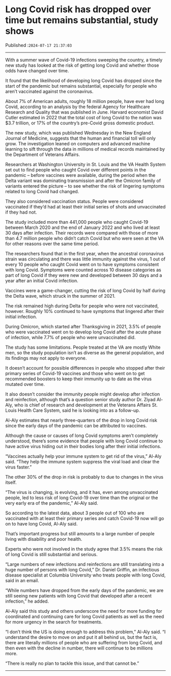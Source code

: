 # Long Covid risk has dropped over time but remains substantial, study shows

Published :`2024-07-17 21:37:03`

---

With a summer wave of Covid-19 infections sweeping the country, a timely new study has looked at the risk of getting long Covid and whether those odds have changed over time.

It found that the likelihood of developing long Covid has dropped since the start of the pandemic but remains substantial, especially for people who aren’t vaccinated against the coronavirus.

About 7% of American adults, roughly 18 million people, have ever had long Covid, according to an analysis by the federal Agency for Healthcare Research and Quality that was published in June. Harvard economist David Cutler estimated in 2022 that the total cost of long Covid to the nation was $3.7 trillion, or 17% of the country’s pre-Covid gross domestic product.

The new study, which was published Wednesday in the New England Journal of Medicine, suggests that the human and financial toll will only grow. The investigation leaned on computers and advanced machine learning to sift through the data in millions of medical records maintained by the Department of Veterans Affairs.

Researchers at Washington University in St. Louis and the VA Health System set out to find people who caught Covid over different points in the pandemic – before vaccines were available, during the period when the Delta variant was dominating transmission and after the Omicron family of variants entered the picture – to see whether the risk of lingering symptoms related to long Covid had changed.

They also considered vaccination status. People were considered vaccinated if they’d had at least their initial series of shots and unvaccinated if they had not.

The study included more than 441,000 people who caught Covid-19 between March 2020 and the end of January 2022 and who lived at least 30 days after infection. Their records were compared with those of more than 4.7 million people who didn’t catch Covid but who were seen at the VA for other reasons over the same time period.

The researchers found that in the first year, when the ancestral coronavirus strain was circulating and there was little immunity against the virus, 1 out of every 10 people who caught Covid went on to have symptoms consistent with long Covid. Symptoms were counted across 10 disease categories as part of long Covid if they were new and developed between 30 days and a year after an initial Covid infection.

Vaccines were a game-changer, cutting the risk of long Covid by half during the Delta wave, which struck in the summer of 2021.

The risk remained high during Delta for people who were not vaccinated, however. Roughly 10% continued to have symptoms that lingered after their initial infection.

During Omicron, which started after Thanksgiving in 2021, 3.5% of people who were vaccinated went on to develop long Covid after the acute phase of infection, while 7.7% of people who were unvaccinated did.

The study has some limitations. People treated at the VA are mostly White men, so the study population isn’t as diverse as the general population, and its findings may not apply to everyone.

It doesn’t account for possible differences in people who stopped after their primary series of Covid-19 vaccines and those who went on to get recommended boosters to keep their immunity up to date as the virus mutated over time.

It also doesn’t consider the immunity people might develop after infection and reinfection, although that’s a question senior study author Dr. Ziyad Al-Aly, who is chief of research and development at the Veterans Affairs St. Louis Health Care System, said he is looking into as a follow-up.

Al-Aly estimates that nearly three-quarters of the drop in long Covid risk since the early days of the pandemic can be attributed to vaccines.

Although the cause or causes of long Covid symptoms aren’t completely understood, there’s some evidence that people with long Covid continue to have active virus hiding out in their bodies long after their initial infections.

“Vaccines actually help your immune system to get rid of the virus,” Al-Aly said. “They help the immune system suppress the viral load and clear the virus faster.”

The other 30% of the drop in risk is probably to due to changes in the virus itself.

“The virus is changing, is evolving, and it has, even among unvaccinated people, led to less risk of long Covid-19 over time than the original or the very early era of the pandemic,” Al-Aly said.

So according to the latest data, about 3 people out of 100 who are vaccinated with at least their primary series and catch Covid-19 now will go on to have long Covid, Al-Aly said.

That’s important progress but still amounts to a large number of people living with disability and poor health.

Experts who were not involved in the study agree that 3.5% means the risk of long Covid is still substantial and serious.

“Large numbers of new infections and reinfections are still translating into a huge number of persons with long Covid,” Dr. Daniel Griffin, an infectious disease specialist at Columbia University who treats people with long Covid, said in an email.

“While numbers have dropped from the early days of the pandemic, we are still seeing new patients with long Covid that developed after a recent infection,” he added.

Al-Aly said this study and others underscore the need for more funding for coordinated and continuing care for long Covid patients as well as the need for more urgency in the search for treatments.

“I don’t think the US is doing enough to address this problem,” Al-Aly said. “I understand the desire to move on and put it all behind us, but the fact is, there are literally millions of people who are suffering from long Covid, and then even with the decline in number, there will continue to be millions more.

“There is really no plan to tackle this issue, and that cannot be.”

---


